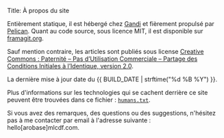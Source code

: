 Title: À propos du site

Entièrement statique, il est hébergé chez [Gandi](https://www.gandi.net/fr) et fièrement propulsé par [Pelican](https://blog.getpelican.com/). Quant au code source, sous licence MIT, il est disponible sur [framagit.org](https://framagit.org/mlcdf/mlcdf).

Sauf mention contraire, les articles sont publiés sous license [Creative Commons : Paternité – Pas d’Utilisation Commerciale – Partage des Conditions Initiales à l’Identique, version 2.0](http://creativecommons.org/licenses/by-nc-sa/2.0/fr/legalcode).

La dernière mise à jour date du {{ BUILD_DATE | strftime("%d %B %Y") }}.

Plus d'informations sur les technologies qui se cachent derrière ce site peuvent être trouvées dans ce fichier : [`humans.txt`]({static}/extra/humans.txt).

Si vous avez des remarques, des questions ou des suggestions, n'hésitez pas à me contacter par email à l'adresse suivante : hello[arobase]mlcdf.com.
